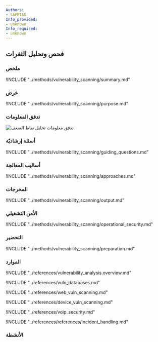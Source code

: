```yaml
---
Authors:
- SAFETAG
Info_provided:
- unknown
Info_required:
- unknown
---
```


## فحص وتحليل الثغرات

### ملخص
!INCLUDE "../methods/vulnerability_scanning/summary.md"

### غرض
!INCLUDE "../methods/vulnerability_scanning/purpose.md"

### تدفق المعلومات
![تدفق معلومات تحليل نقاط الضعف](images/info_flows/vulnerability_scanning.svg)

### أسئلة إرشاديّة
!INCLUDE "../methods/vulnerability_scanning/guiding_questions.md"

### أساليب المعالجة 
!INCLUDE "../methods/vulnerability_scanning/approaches.md"

### المخرجات
!INCLUDE "../methods/vulnerability_scanning/output.md"

### الأمن التشغيلي
!INCLUDE "../methods/vulnerability_scanning/operational_security.md"

### التحضير
!INCLUDE "../methods/vulnerability_scanning/preparation.md"




### الموارد
<div class="greybox">
!INCLUDE "../references/vulnerability_analysis.overview.md"

!INCLUDE "../references/vuln_databases.md"

!INCLUDE "../references/web_vuln_scanning.md"

!INCLUDE "../references/device_vuln_scanning.md"

!INCLUDE "../references/voip_security.md"

!INCLUDE "../references/references/incident_handling.md"

<!-- !INCLUDE "../references/auto_vuln_assessment.md" -->

</div>

### الأنشطة